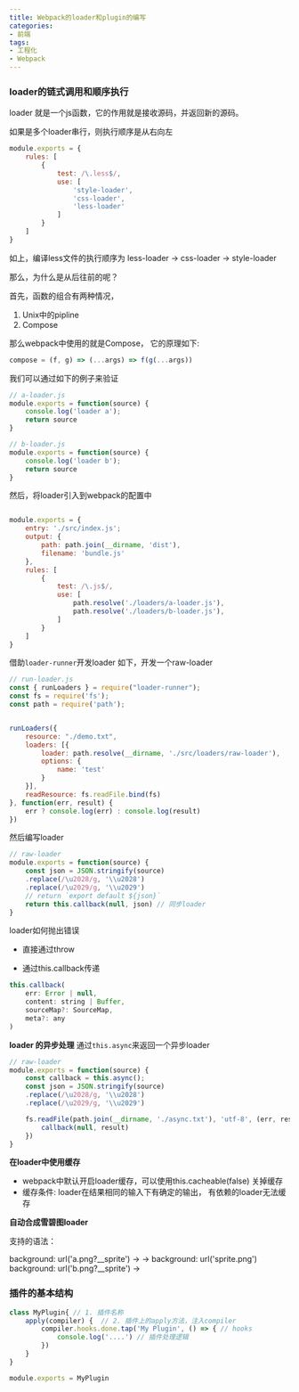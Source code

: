 ```yaml
---
title: Webpack的loader和plugin的编写
categories:
- 前端
tags: 
- 工程化
- Webpack
---
```


### loader的链式调用和顺序执行

loader 就是一个js函数，它的作用就是接收源码，并返回新的源码。

如果是多个loader串行，则执行顺序是从右向左
```js
module.exports = {
    rules: [
        {
            test: /\.less$/,
            use: [
                'style-loader',
                'css-loader',
                'less-loader'
            ]
        }
    ]
}
```

如上，编译less文件的执行顺序为 less-loader -> css-loader -> style-loader

那么，为什么是从后往前的呢？

首先，函数的组合有两种情况，
1. Unix中的pipline
2. Compose 

那么webpack中使用的就是Compose， 它的原理如下:
```js
compose = (f, g) => (...args) => f(g(...args))
```

我们可以通过如下的例子来验证
```js
// a-loader.js
module.exports = function(source) {
    console.log('loader a');
    return source
}

// b-loader.js
module.exports = function(source) {
    console.log('loader b');
    return source
}
```

然后，将loader引入到webpack的配置中

```js

module.exports = {
    entry: './src/index.js';
    output: {
        path: path.join(__dirname, 'dist'),
        filename: 'bundle.js'
    },
    rules: [
        {
            test: /\.js$/,
            use: [
                path.resolve('./loaders/a-loader.js'),
                path.resolve('./loaders/b-loader.js'),
            ]
        }
    ]
}

```

借助`loader-runner`开发loader
如下，开发一个raw-loader
```js
// run-loader.js
const { runLoaders } = require("loader-runner");
const fs = require('fs');
const path = require('path');


runLoaders({
	resource: "./demo.txt",
	loaders: [{
		loader: path.resolve(__dirname, './src/loaders/raw-loader'),
		options: {
			name: 'test'
		}
	}],
	readResource: fs.readFile.bind(fs)
}, function(err, result) {
	err ? console.log(err) : console.log(result)
})
```

然后编写loader
```js
// raw-loader
module.exports = function(source) {
    const json = JSON.stringify(source)
    .replace(/\u2028/g, '\\u2028')
    .replace(/\u2029/g, '\\u2029')
    // return `export default ${json}`
    return this.callback(null, json) // 同步loader
}
```

loader如何抛出错误

- 直接通过throw

- 通过this.callback传递
```js
this.callback(
    err: Error | null,
    content: string | Buffer,
    sourceMap?: SourceMap,
    meta?: any
)
```

**loader 的异步处理**
通过`this.async`来返回一个异步loader
```js
// raw-loader
module.exports = function(source) {
    const callback = this.async();
    const json = JSON.stringify(source)
    .replace(/\u2028/g, '\\u2028')
    .replace(/\u2029/g, '\\u2029')

    fs.readFile(path.join(__dirname, './async.txt'), 'utf-8', (err, result) => {
        callback(null, result)
    })
}
```

**在loader中使用缓存**
- webpack中默认开启loader缓存，可以使用this.cacheable(false) 关掉缓存
- 缓存条件: loader在结果相同的输入下有确定的输出， 有依赖的loader无法缓存


**自动合成雪碧图loader**

支持的语法： 

background: url('a.png?__sprite') ->
                                    -> background: url('sprite.png')
background: url('b.png?__sprite') -> 

### 插件的基本结构

```js
class MyPlugin{ // 1. 插件名称
    apply(compiler) {  // 2. 插件上的apply方法，注入compiler
        compiler.hooks.done.tap('My Plugin', () => { // hooks
            console.log('....') // 插件处理逻辑
        })
    }
}

module.exports = MyPlugin
```